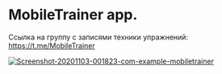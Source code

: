 # MobileTrainer app. 
Ссылка на группу с записями техники упражнений: https://t.me/MobileTrainer


<a href="https://imgbb.com/"><img src="https://i.ibb.co/7G4kNkx/Screenshot-20201103-001823-com-example-mobiletrainer.jpg" alt="Screenshot-20201103-001823-com-example-mobiletrainer" border="0" /></a>
